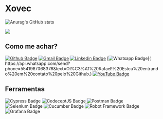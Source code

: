 # Xovec
<!-- ![Anurag's GitHub stats](https://github-readme-stats.vercel.app/api?username=rlhorochovec&show_icons=true&theme=default) -->
![Anurag's GitHub stats](https://github-readme-stats.vercel.app/api/top-langs/?username=rlhorochovec&hide=html&layout=compact&theme=tokyonight)

![](https://komarev.com/ghpvc/?username=rlhorochovec&color=grey)


## Como me achar?
[![Github Badge](https://img.shields.io/badge/-Github-000?style=flat-square&logo=Github&logoColor=white&link=https://github.com/rlhorochovec)](https://github.com/rlhorochovec)
[![Gmail Badge](https://img.shields.io/badge/Gmail-EA4335?logo=gmail&logoColor=fff&style=flat)](mailto:rl.horochovec@gmail.com)
[![Linkedin Badge](https://img.shields.io/badge/-LinkedIn-blue?style=flat-square&logo=Linkedin&logoColor=white&link=https://www.linkedin.com/in/rlhorochovec)]( https://www.linkedin.com/in/rlhorochovec)
[![Whatsapp Badge](https://img.shields.io/badge/WhatsApp-25D366?style=flat-square&logo=whatsapp&logoColor=white&link=https://api.whatsapp.com/send?phone=5541987068376&text=Ol%C3%A1%20Rafael!%20Estou%20entrando%20em%20contato%20pelo%20Github.)]( https://api.whatsapp.com/send?phone=5541987068376&text=Ol%C3%A1%20Rafael!%20Estou%20entrando%20em%20contato%20pelo%20Github.)
[![YouTube Badge](https://img.shields.io/badge/YouTube-F00?logo=youtube&logoColor=fff&style=flat)](https://www.youtube.com/@rafaelhorochovec)


## Ferramentas
![Cypress Badge](https://img.shields.io/badge/Cypress-17202C?logo=cypress&logoColor=fff&style=flat)
![CodeceptJS Badge](https://img.shields.io/badge/CodeceptJS-F6E05E?logo=codeceptjs&logoColor=000&style=flat)
![Postman Badge](https://img.shields.io/badge/Postman-FF6C37?logo=postman&logoColor=fff&style=flat)
![Selenium Badge](https://img.shields.io/badge/Selenium-43B02A?logo=selenium&logoColor=fff&style=flat)
![Cucumber Badge](https://img.shields.io/badge/Cucumber-23D96C?logo=cucumber&logoColor=fff&style=flat)
![Robot Framework Badge](https://img.shields.io/badge/Robot%20Framework-000?logo=robotframework&logoColor=fff&style=flat)
![Grafana Badge](https://img.shields.io/badge/Grafana-F46800?logo=grafana&logoColor=fff&style=flat)
<!--
![Spring Boot Badge](https://img.shields.io/badge/Spring%20Boot-6DB33F?logo=springboot&logoColor=fff&style=flat)
![Spring Security Badge](https://img.shields.io/badge/Spring%20Security-6DB33F?logo=springsecurity&logoColor=fff&style=flat)
![Thymeleaf Badge](https://img.shields.io/badge/Thymeleaf-005F0F?logo=thymeleaf&logoColor=fff&style=flat)
![Node.js Badge](https://img.shields.io/badge/Node.js-393?logo=nodedotjs&logoColor=fff&style=flat)
![Apache Maven Badge](https://img.shields.io/badge/Apache%20Maven-C71A36?logo=apachemaven&logoColor=fff&style=flat)
![npm Badge](https://img.shields.io/badge/npm-CB3837?logo=npm&logoColor=fff&style=flat)
![MySQL Badge](https://img.shields.io/badge/MySQL-4479A1?logo=mysql&logoColor=fff&style=flat)
![PostgreSQL Badge](https://img.shields.io/badge/PostgreSQL-4169E1?logo=postgresql&logoColor=fff&style=flat)
![Angular Badge](https://img.shields.io/badge/Angular-DD0031?logo=angular&logoColor=fff&style=flat)
![Flutter Badge](https://img.shields.io/badge/Flutter-02569B?logo=flutter&logoColor=fff&style=flat)
![GitHub Badge](https://img.shields.io/badge/GitHub-181717?logo=github&logoColor=fff&style=flat)
![GitHub Actions Badge](https://img.shields.io/badge/GitHub%20Actions-2088FF?logo=githubactions&logoColor=fff&style=flat)
![GitHub Pages Badge](https://img.shields.io/badge/GitHub%20Pages-222?logo=githubpages&logoColor=fff&style=flat)
![Visual Studio Code Badge](https://img.shields.io/badge/Visual%20Studio%20Code-007ACC?logo=visualstudiocode&logoColor=fff&style=flat)
![IntelliJ IDEA Badge](https://img.shields.io/badge/IntelliJ%20IDEA-000?logo=intellijidea&logoColor=fff&style=flat)
![Ubuntu Badge](https://img.shields.io/badge/Ubuntu-E95420?logo=ubuntu&logoColor=fff&style=flat)
![Windows Badge](https://img.shields.io/badge/Windows-0078D4?logo=windows&logoColor=fff&style=flat)
![macOS Badge](https://img.shields.io/badge/macOS-000?logo=macos&logoColor=fff&style=flat)

**rlhorochovec/rlhorochovec** is a ✨ _special_ ✨ repository because its `README.md` (this file) appears on your GitHub profile.

Here are some ideas to get you started:

- 🔭 I’m currently working on ...
- 🌱 I’m currently learning ...
- 👯 I’m looking to collaborate on ...
- 🤔 I’m looking for help with ...
- 💬 Ask me about ...
- 📫 How to reach me: ...
- 😄 Pronouns: ...
- ⚡ Fun fact: ...
-->
